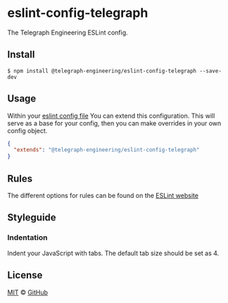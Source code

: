 # eslint-config-telegraph

The Telegraph Engineering ESLint config.

## Install

```
$ npm install @telegraph-engineering/eslint-config-telegraph --save-dev
```

## Usage

Within your [eslint config file](https://eslint.org/docs/user-guide/configuring#extending-configuration-files) You can extend this configuration. This will serve as a base for your config, then you can make overrides in your own config object.

```json
{
  "extends": "@telegraph-engineering/eslint-config-telegraph"
}
```

## Rules

The different options for rules can be found on the [ESLint website](https://eslint.org/docs/rules/)

## Styleguide

### Indentation 

Indent your JavaScript with tabs. The default tab size should be set as 4.


## License

[MIT](./LICENSE) &copy; [GitHub](https://github.com/)